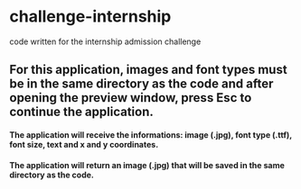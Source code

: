 # challenge-internship
 code written for the internship admission challenge
 
## For this application, images and font types must be in the same directory as the code and after opening the preview window, press Esc to continue the application.
#### The application will receive the informations: image (.jpg), font type (.ttf), font size, text and x and y coordinates.
#### The application will return an image (.jpg) that will be saved in the same directory as the code.
